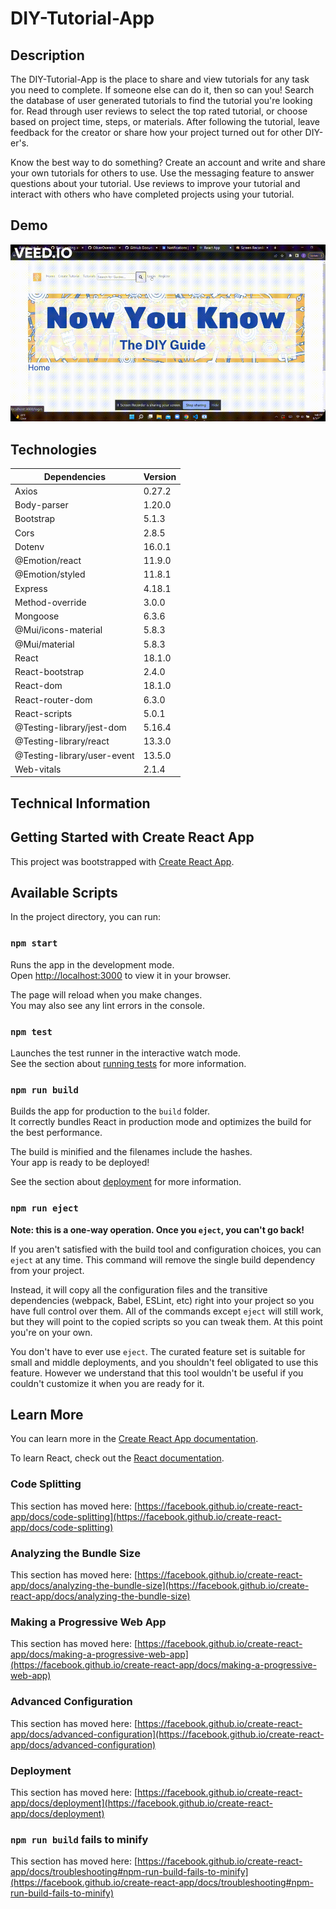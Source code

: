 # DIY-Tutorial-App

## Description

The DIY-Tutorial-App is the place to share and view tutorials for any task you need to complete. If someone else can do it, then so can you! Search the database of user generated tutorials to find the tutorial you're looking for. Read through user reviews to select the top rated tutorial, or choose based on project time, steps, or materials. After following the tutorial, leave feedback for the creator or share how your project turned out for other DIY-er's. 

Know the best way to do something? Create an account and write and share your own tutorials for others to use. Use the messaging feature to answer questions about your tutorial. Use reviews to improve your tutorial and interact with others who have completed projects using your tutorial. 

## Demo
![Demo gif](https://github.com/ZachFlota/DIY-Tutorial-App/blob/zach/client/src/assets/DIY-Demo_Gif.gif)


## Technologies

| Dependencies | Version |
| ------------ | ------- |
| Axios | 0.27.2 |
| Body-parser | 1.20.0 |
| Bootstrap | 5.1.3 |
| Cors | 2.8.5 |
| Dotenv | 16.0.1 |
| @Emotion/react | 11.9.0 |
| @Emotion/styled | 11.8.1 |
| Express | 4.18.1 |
| Method-override | 3.0.0 |
| Mongoose | 6.3.6 |
| @Mui/icons-material | 5.8.3 |
| @Mui/material | 5.8.3 |
| React | 18.1.0 |
| React-bootstrap | 2.4.0 |
| React-dom | 18.1.0 |
| React-router-dom | 6.3.0 |
| React-scripts | 5.0.1 |
| @Testing-library/jest-dom | 5.16.4 |
| @Testing-library/react | 13.3.0 |
| @Testing-library/user-event | 13.5.0 |
| Web-vitals | 2.1.4 |

## Technical Information

## Getting Started with Create React App

This project was bootstrapped with [Create React App](https://github.com/facebook/create-react-app).

## Available Scripts

In the project directory, you can run:

### `npm start`

Runs the app in the development mode.\
Open [http://localhost:3000](http://localhost:3000) to view it in your browser.

The page will reload when you make changes.\
You may also see any lint errors in the console.

### `npm test`

Launches the test runner in the interactive watch mode.\
See the section about [running tests](https://facebook.github.io/create-react-app/docs/running-tests) for more information.

### `npm run build`

Builds the app for production to the `build` folder.\
It correctly bundles React in production mode and optimizes the build for the best performance.

The build is minified and the filenames include the hashes.\
Your app is ready to be deployed!

See the section about [deployment](https://facebook.github.io/create-react-app/docs/deployment) for more information.

### `npm run eject`

**Note: this is a one-way operation. Once you `eject`, you can't go back!**

If you aren't satisfied with the build tool and configuration choices, you can `eject` at any time. This command will remove the single build dependency from your project.

Instead, it will copy all the configuration files and the transitive dependencies (webpack, Babel, ESLint, etc) right into your project so you have full control over them. All of the commands except `eject` will still work, but they will point to the copied scripts so you can tweak them. At this point you're on your own.

You don't have to ever use `eject`. The curated feature set is suitable for small and middle deployments, and you shouldn't feel obligated to use this feature. However we understand that this tool wouldn't be useful if you couldn't customize it when you are ready for it.

## Learn More

You can learn more in the [Create React App documentation](https://facebook.github.io/create-react-app/docs/getting-started).

To learn React, check out the [React documentation](https://reactjs.org/).

### Code Splitting

This section has moved here: [https://facebook.github.io/create-react-app/docs/code-splitting](https://facebook.github.io/create-react-app/docs/code-splitting)

### Analyzing the Bundle Size

This section has moved here: [https://facebook.github.io/create-react-app/docs/analyzing-the-bundle-size](https://facebook.github.io/create-react-app/docs/analyzing-the-bundle-size)

### Making a Progressive Web App

This section has moved here: [https://facebook.github.io/create-react-app/docs/making-a-progressive-web-app](https://facebook.github.io/create-react-app/docs/making-a-progressive-web-app)

### Advanced Configuration

This section has moved here: [https://facebook.github.io/create-react-app/docs/advanced-configuration](https://facebook.github.io/create-react-app/docs/advanced-configuration)

### Deployment

This section has moved here: [https://facebook.github.io/create-react-app/docs/deployment](https://facebook.github.io/create-react-app/docs/deployment)

### `npm run build` fails to minify

This section has moved here: [https://facebook.github.io/create-react-app/docs/troubleshooting#npm-run-build-fails-to-minify](https://facebook.github.io/create-react-app/docs/troubleshooting#npm-run-build-fails-to-minify)
